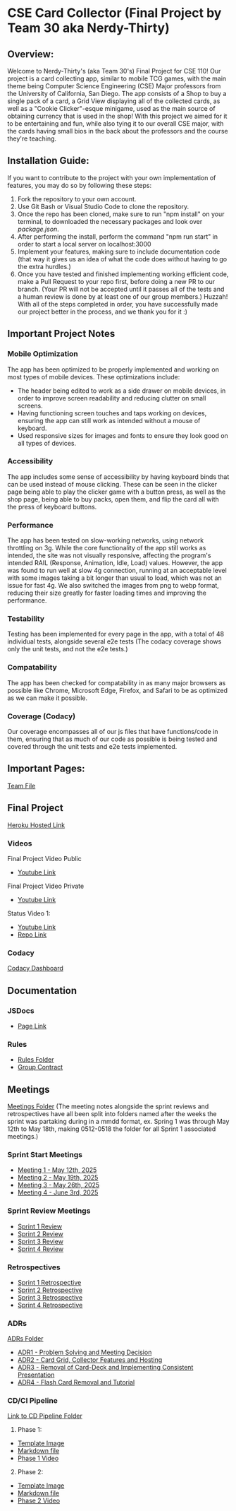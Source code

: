 ﻿# CSE Card Collector (Final Project by Team 30 aka Nerdy-Thirty)

## Overview:
Welcome to Nerdy-Thirty's (aka Team 30's) Final Project for CSE 110! Our project is a card collecting app, similar to mobile TCG games, with the main theme being Computer Science Engineering (CSE) Major professors from the University of California, San Diego. The app consists of a Shop to buy a single pack of a card, a Grid View displaying all of the collected cards, as well as a "Cookie Clicker"-esque minigame, used as the main source of obtaining currency that is used in the shop! With this project we aimed for it to be entertaining and fun, while also tying it to our overall CSE major, with the cards having small bios in the back about the professors and the course they're teaching.

## Installation Guide:
If you want to contribute to the project with your own implementation of features, you may do so by following these steps:
1. Fork the repository to your own account.
2. Use Git Bash or Visual Studio Code to clone the repository.
3. Once the repo has been cloned, make sure to run "npm install" on your terminal, to downloaded the necessary packages and look over *package.json*.
4. After performing the install, perform the command "npm run start" in order to start a local server on localhost:3000
5. Implement your features, making sure to include documentation code (that way it gives us an idea of what the code does without having to go the extra hurdles.)
6. Once you have tested and finished implementing working efficient code, make a Pull Request to your repo first, before doing a new PR to our branch. (Your PR will not be accepted until it passes all of the tests and a human review is done by at least one of our group members.)
Huzzah! With all of the steps completed in order, you have successfully made our project better in the process, and we thank you for it :)

## Important Project Notes

### Mobile Optimization 
The app has been optimized to be properly implemented and working on most types of mobile devices. These optimizations include:
- The header being edited to work as a side drawer on mobile devices, in order to improve screen readability and reducing clutter on small screens.
- Having functioning screen touches and taps working on devices, ensuring the app can still work as intended without a mouse of keyboard.
- Used responsive sizes for images and fonts to ensure they look good on all types of devices.

### Accessibility
The app includes some sense of accessibility by having keyboard binds that can be used instead of mouse clicking. These can be seen in the clicker page being able to play the clicker game with a button press, as well as the shop page, being able to buy packs, open them, and flip the card all with the press of keyboard buttons.

### Performance
The app has been tested on slow-working networks, using network throttling on 3g. While the core functionality of the app still works as intended, the site was not visually responsive, affecting the program's intended RAIL (Response, Animation, Idle, Load) values. However, the app was found to run well at slow 4g connection, running at an acceptable level with some images taking a bit longer than usual to load, which was not an issue for fast 4g.
We also switched the images from png to webp format, reducing their size greatly for faster loading times and improving the performance.

### Testability
Testing has been implemented for every page in the app, with a total of 48 individual tests, alongside several e2e tests (The codacy coverage shows only the unit tests, and not the e2e tests.)

### Compatability
The app has been checked for compatability in as many major browsers as possible like Chrome, Microsoft Edge, Firefox, and Safari to be as optimized as we can make it possible. 

### Coverage (Codacy)
Our coverage encompasses all of our js files that have functions/code in them, ensuring that as much of our code as possible is being tested and covered through the unit tests and e2e tests implemented.

## Important Pages:
[Team File](admin/team.md)

## Final Project
[Heroku Hosted Link](https://nerdity-thirty-c404d15cf7fe.herokuapp.com/)

### Videos
Final Project Video Public 
- [Youtube Link](https://youtu.be/M6opFgkmq4Y)

Final Project Video Private
- [Youtube Link](https://youtu.be/0g59zMxAVuw)

Status Video 1:
- [Youtube Link](https://youtu.be/UU8ilUeQxk4)
- [Repo Link](https://github.com/cse110-sp25-group30/cse110-sp25-group30/blob/main/admin/videos/statusvideo1.mp4)

### Codacy
[Codacy Dashboard](https://app.codacy.com/gh/cse110-sp25-group30/cse110-sp25-group30/dashboard)

## Documentation
### JSDocs
- [Page Link](https://cse110-sp25-group30.github.io/cse110-sp25-group30/)

### Rules
- [Rules Folder](https://github.com/cse110-sp25-group30/cse110-sp25-group30/tree/main/admin/misc)
- [Group Contract](https://github.com/cse110-sp25-group30/cse110-sp25-group30/blob/main/admin/misc/rules.md)

## Meetings
[Meetings Folder](https://github.com/cse110-sp25-group30/cse110-sp25-group30/tree/main/admin/meetings)
(The meeting notes alongside the sprint reviews and retrospectives have all been split into folders named after the weeks the sprint was partaking during in a mmdd format, ex. Spring 1 was through May 12th to May 18th, making 0512-0518 the folder for all Sprint 1 associated meetings.)

### Sprint Start Meetings
- [Meeting 1 - May 12th, 2025](https://github.com/cse110-sp25-group30/cse110-sp25-group30/blob/main/admin/meetings/0512-0518/051225meeting.md)
- [Meeting 2 - May 19th, 2025](https://github.com/cse110-sp25-group30/cse110-sp25-group30/blob/main/admin/meetings/0519-0525/051925-meeting2.md)
- [Meeting 3 - May 26th, 2025](https://github.com/cse110-sp25-group30/cse110-sp25-group30/blob/main/admin/meetings/0526-0601/052625-meeting3.md)
- [Meeting 4 - June 3rd, 2025](https://github.com/cse110-sp25-group30/cse110-sp25-group30/blob/main/admin/meetings/0602-0608/060225-meeting4.md)

### Sprint Review Meetings
- [Sprint 1 Review](https://github.com/cse110-sp25-group30/cse110-sp25-group30/blob/main/admin/meetings/0512-0518/051225meeting.md)
- [Sprint 2 Review](https://github.com/cse110-sp25-group30/cse110-sp25-group30/blob/main/admin/meetings/0519-0525/052525-sprint2-review.md)
- [Sprint 3 Review](https://github.com/cse110-sp25-group30/cse110-sp25-group30/blob/main/admin/meetings/0526-0601/060125-sprint3-review.md)
- [Sprint 4 Review](https://github.com/cse110-sp25-group30/cse110-sp25-group30/blob/main/admin/meetings/0602-0608/060825-sprint4-review.md)

### Retrospectives
- [Sprint 1 Retrospective](https://github.com/cse110-sp25-group30/cse110-sp25-group30/blob/main/admin/meetings/0512-0518/051825-retrospective.md)
- [Sprint 2 Retrospective](https://github.com/cse110-sp25-group30/cse110-sp25-group30/blob/main/admin/meetings/0519-0525/052525-retrospective.md)
- [Sprint 3 Retrospective](https://github.com/cse110-sp25-group30/cse110-sp25-group30/blob/main/admin/meetings/0526-0601/060125-retrospective.md)
- [Sprint 4 Retrospective](https://github.com/cse110-sp25-group30/cse110-sp25-group30/blob/main/admin/meetings/0602-0608/060825-retrospective.md)

### ADRs
[ADRs Folder](https://github.com/cse110-sp25-group30/cse110-sp25-group30/tree/main/specs/adrs)
- [ADR1 - Problem Solving and Meeting Decision](https://github.com/cse110-sp25-group30/cse110-sp25-group30/blob/main/specs/adrs/051125-MVPandMeetingsDecisions.md)
- [ADR2 - Card Grid, Collector Features and Hosting](https://github.com/cse110-sp25-group30/cse110-sp25-group30/blob/main/specs/adrs/052225-CardGridandCollectorFeatures.md)
- [ADR3 - Removal of Card-Deck and Implementing Consistent Presentation](https://github.com/cse110-sp25-group30/cse110-sp25-group30/blob/main/specs/adrs/052825-CardDeckRemoval.md)
- [ADR4 - Flash Card Removal and Tutorial](https://github.com/cse110-sp25-group30/cse110-sp25-group30/blob/main/specs/adrs/060625-FlashCardsRemovalandToolTip.md)

### CD/CI Pipeline
[Link to CD Pipeline Folder](https://github.com/cse110-sp25-group30/cse110-sp25-group30/tree/main/admin/cipipeline)
1. Phase 1:
- [Template Image](https://github.com/cse110-sp25-group30/cse110-sp25-group30/blob/main/admin/cipipeline/phase1.png)
- [Markdown file](https://github.com/cse110-sp25-group30/cse110-sp25-group30/blob/main/admin/cipipeline/phase1.md)
- [Phase 1 Video](https://github.com/cse110-sp25-group30/cse110-sp25-group30/blob/main/admin/cipipeline/phase1.mp4)

2. Phase 2:
- [Template Image](https://github.com/cse110-sp25-group30/cse110-sp25-group30/blob/main/admin/cipipeline/phase2/phase2.png)
- [Markdown file](https://github.com/cse110-sp25-group30/cse110-sp25-group30/blob/main/admin/cipipeline/phase2/phase2.md)
- [Phase 2 Video](https://github.com/cse110-sp25-group30/cse110-sp25-group30/blob/main/admin/cipipeline/phase2/phase2.mp4)
